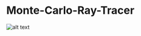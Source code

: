 # Monte-Carlo-Ray-Tracer
![alt text]([https://raw.githubusercontent.com/SofiaSproge/TNCG15-Monte-Carlo-Ray-Tracer/main/30-1-1.png](https://raw.githubusercontent.com/SofiaSproge/Monte-Carlo-Ray-Tracer/main/pdfPI_q2_s10.png?token=GHSAT0AAAAAABVPNBDAAAFCKKEA6CZGCNJCYVSYZCQ))
